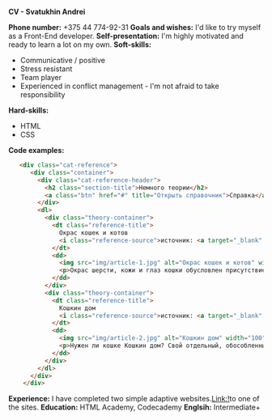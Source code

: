 **CV - Svatukhin Andrei**

**Phone number:** +375 44 774-92-31 
**Goals and wishes:** I'd like to try myself as a Front-End developer. 
**Self-presentation:** I'm highly motivated and ready to learn a lot on my own. 
**Soft-skills:**
- Communicative / positive
- Stress resistant
- Team player
- Experienced in conflict management - I'm not afraid to take responsibility

**Hard-skills:**
- HTML
- CSS

**Code examples:**
```HTML
   <div class="cat-reference">
      <div class="container">
        <div class="cat-reference-header">
          <h2 class="section-title">Немного теории</h2>
          <a class="btn" href="#" title="Открыть справочник">Справка</a>
        </div>
        <dl>
          <div class="theory-container">
            <dt class="reference-title">
              Окрас кошек и котов
              <i class="reference-source">источник: <a target="_blank" href="https://ru.wikipedia.org">wikipedia</a></i>
            </dt>
            <dd>
              <img src="img/article-1.jpg" alt="Окрас кошек и котов" width="100" height="100">
              <p>Окрас шерсти, кожи и глаз кошки обусловлен присутствием в них пигмента меланина. Меланин находится в теле волоса в виде микроскопических гранул, которые различаются по форме, размеру и количеству, что и вызывает различия в окрасе.</p>
            </dd>
          </div>
          <div class="theory-container">
            <dt class="reference-title">
              Кошкин дом
              <i class="reference-source">источник: <a target="_blank" href="http://kotmur.spb.ru">kotmur.spb.ru</a></i>
            </dt>
            <dd>
              <img src="img/article-2.jpg" alt="Кошкин дом" width="100" height="100">
              <p>Нужен ли кошке Кошкин дом? Свой отдельный, обособленный от пространства городской квартиры Кошкин дом? Да, нужен! Нужен особый Кошкин дом, обустроенный по ее вкусу с лесенкой, с когтеточкой, с замкнутым, своим, отдельным уголком в ее, кошкином, доме.</p>
            </dd>
          </div>
        </dl>
      </div>
    </div>
```
**Experience:** I have completed two simple adaptive websites.[Link:!](https://svatukhin.github.io/)to one of the sites. 
**Education:** HTML Academy, Codecademy 
**Englsih:** Intermediate+
